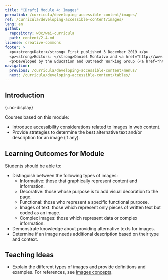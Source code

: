 ```yaml
---
title: "[Draft] Module 4: Images"
permalink: /curricula/developing-accessible-content/images/
ref: /curricula/developing-accessible-content/images/
lang: en
github:
  repository: w3c/wai-curricula
  path: content/2-4.md
license: creative-commons
footer: >
  <p><strong>Date:</strong> First published 3 December 2019 </p>
  <p><strong>Editors: </strong>Daniel Montalvo and <a href="http://www.w3.org/People/shadi/">Shadi Abou-Zahra</a>. Contributors: <a href="https://www.w3.org/WAI/EO/EOWG-members">EOWG Participants</a>. </p>
  <p>Developed by the Education and Outreach Working Group (<a href="http://www.w3.org/WAI/EO/">EOWG</a>). Developed with support from the <a href="https://www.w3.org/WAI/about/projects/wai-guide/">WAI-Guide Project</a> funded by the European Commission (EC) under the Horizon 2020 program (Grant Agreement 822245).</p>
navigation:
  previous: /curricula/developing-accessible-content/menus/
  next: /curricula/developing-accessible-content/tables/
---
```


## Introduction
{:.no-display}

Courses based on this module:

* Introduce accessibility considerations related to images in web content.
* Provide strategies to determine the best alternative text and/or description for an image (if any).

## Learning Outcomes for Module

Students should be able to:

* Distinguish between the following types of images:
  * Informative: those that graphically represent content and information.
  * Decorative:  those whose purpose is to add visual decoration to the page.
  * Functional: those who represent a specific functional purpose.
  * Images of text: those which represent only pieces of written text but coded as an image.
  * Complex images: those which represent data or complex information.
* Demonstrate knowledge about providing alternative texts for images.
* Determine if an image needs additional description based on their type and context.

## Teaching Ideas

* Explain the different types of images and provide definitions and examples. For references, see [Images concepts](https://www.w3.org/WAI/tutorials/images/).
